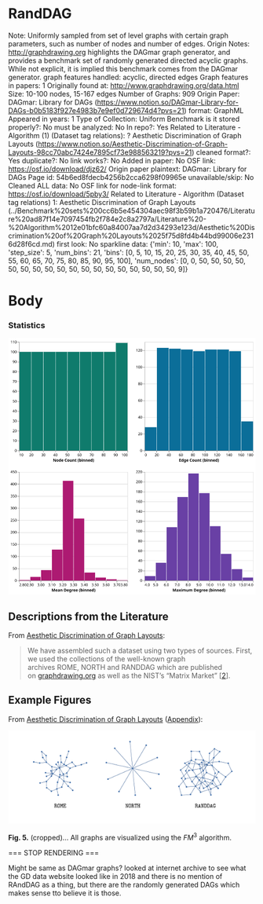 # RandDAG

Note: Uniformly sampled from set of level graphs with certain graph parameters, such as number of nodes and number of edges. 
Origin Notes: http://graphdrawing.org highlights the DAGmar graph generator, and provides a benchmark set of randomly generated directed acyclic graphs. While not explicit, it is implied this benchmark comes from the DAGmar generator. 
graph features handled: acyclic, directed edges
Graph features in papers: 1
Originally found at: http://www.graphdrawing.org/data.html
Size: 10-100 nodes, 15-167 edges
Number of Graphs: 909
Origin Paper: DAGmar: Library for DAGs (https://www.notion.so/DAGmar-Library-for-DAGs-b0b5183f927e4983b7e9ef0d729674d4?pvs=21)
format: GraphML
Appeared in years: 1
Type of Collection: Uniform Benchmark
is it stored properly?: No
must be analyzed: No
In repo?: Yes
Related to Literature - Algorithm (1) (Dataset tag relations): ? Aesthetic Discrimination of Graph Layouts (https://www.notion.so/Aesthetic-Discrimination-of-Graph-Layouts-98cc70abc7424e7895cf73e988563219?pvs=21)
cleaned format?: Yes
duplicate?: No
link works?: No
Added in paper: No
OSF link: https://osf.io/download/djz62/
Origin paper plaintext: DAGmar: Library for DAGs
Page id: 54b6ed8fdecb4256b2cca6298f09965e
unavailable/skip: No
Cleaned ALL data: No
OSF link for node-link format: https://osf.io/download/5pby3/
Related to Literature - Algorithm (Dataset tag relations) 1: Aesthetic Discrimination of Graph Layouts (../Benchmark%20sets%200cc6b5e454304aec98f3b59b1a720476/Literature%20ad87f14e7097454fb2f784e2c8a2797a/Literature%20-%20Algorithm%2012e01bfc60a84007aa7d2d34293e123d/Aesthetic%20Discrimination%20of%20Graph%20Layouts%2025f75d8fd4b44bd99006e2316d28f6cd.md)
first look: No
sparkline data: {'min': 10, 'max': 100, 'step_size': 5, 'num_bins': 21, 'bins': [0, 5, 10, 15, 20, 25, 30, 35, 40, 45, 50, 55, 60, 65, 70, 75, 80, 85, 90, 95, 100], 'num_nodes': [0, 0, 50, 50, 50, 50, 50, 50, 50, 50, 50, 50, 50, 50, 50, 50, 50, 50, 50, 50, 9]}

# Body

### Statistics

![four_in_one.svg](RandDAG%2054b6ed8fdecb4256b2cca6298f09965e/four_in_one.svg)

## Descriptions from the Literature

From [Aesthetic Discrimination of Graph Layouts](https://link.springer.com/chapter/10.1007/978-3-030-04414-5_12):

> We have assembled such a dataset using two types of sources. First, we used the collections of the well-known graph archives ROME, NORTH and RANDDAG which are published on [graphdrawing.org](http://www.graphdrawing.org/) as well as the NIST’s “Matrix Market” [[2](https://link.springer.com/chapter/10.1007/978-3-030-04414-5_12#ref-CR2)].
> 

## Example Figures

From [Aesthetic Discrimination of Graph Layouts](https://link.springer.com/chapter/10.1007/978-3-030-04414-5_12) ([Appendix](https://arxiv.org/abs/1809.01017)):

![Untitled](RandDAG%2054b6ed8fdecb4256b2cca6298f09965e/Untitled.png)

**Fig. 5.** (cropped)… All graphs are visualized using the $FM^3$ algorithm. 

=== STOP RENDERING ===

Might be same as DAGmar graphs? looked at internet archive to see what the GD data website looked like in 2018 and there is no mention of RAndDAG as a thing, but there are the randomly generated DAGs which makes sense tto believe it is those.